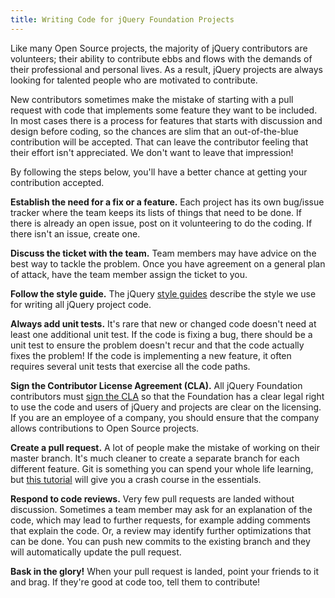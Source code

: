 ```yaml
---
title: Writing Code for jQuery Foundation Projects
---
```


Like many Open Source projects, the majority of jQuery contributors are volunteers; their ability to contribute ebbs and flows with the demands of their professional and personal lives. As a result, jQuery projects are always looking for talented people who are motivated to contribute.

New contributors sometimes make the mistake of starting with a pull request with code that implements some feature they want to be included. In most cases there is a process for features that starts with discussion and design before coding, so the chances are slim that an out-of-the-blue contribution will be accepted. That can leave the contributor feeling that their effort isn't appreciated. We don't want to leave that impression!

By following the steps below, you'll have a better chance at getting your contribution accepted.

**Establish the need for a fix or a feature.** Each project has its own bug/issue tracker where the team keeps its lists of things that need to be done. If there is already an open issue, post on it volunteering to do the coding. If there isn't an issue, create one. 

**Discuss the ticket with the team.** Team members may have advice on the best way to tackle the problem. Once you have agreement on a general plan of attack, have the team member assign the ticket to you.

**Follow the style guide.** The jQuery [style guides](/style-guide/) describe the style we use for writing all jQuery project code.

**Always add unit tests.** It's rare that new or changed code doesn't need at least one additional unit test. If the code is fixing a bug, there should be a unit test to ensure the problem doesn't recur and that the code actually fixes the problem! If the code is implementing a new feature, it often requires several unit tests that exercise all the code paths.

**Sign the Contributor License Agreement (CLA).** All jQuery Foundation contributors must [sign the CLA](/CLA/) so that the Foundation has a clear legal right to use the code and users of jQuery and projects are clear on the licensing. If you are an employee of a company, you should ensure that the company allows contributions to Open Source projects.

**Create a pull request.** A lot of people make the mistake of working on their master branch. It's much cleaner to create a separate branch for each different feature. Git is something you can spend your whole life learning, but [this tutorial](/commits-and-pull-requests/) will give you a crash course in the essentials.

**Respond to code reviews.** Very few pull requests are landed without discussion. Sometimes a team member may ask for an explanation of the code, which may lead to further requests, for example adding comments that explain the code. Or, a review may identify further optimizations that can be done. You can push new commits to the existing branch and they will automatically update the pull request.

**Bask in the glory!** When your pull request is landed, point your friends to it and brag. If they're good at code too, tell them to contribute!


